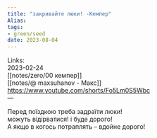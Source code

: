 ```yaml
---
title: "закривайте люки! -Кемпер"
Alias: 
tags:
- green/seed
date: 2023-08-04
---
```

Links:  
2023-02-24  
[[notes/zero/00 кемпер]]  
[[notes/@ maxsuhanov - Макс]]  
https://www.youtube.com/shorts/Fo5Lm0S5Wbc  
— 

Перед поїздкою треба задраїти люки!  
можуть відірватися! і буде дорого!  
А якщо в когось потраплять – вдойне дорого!

